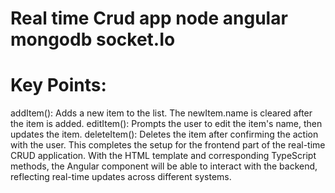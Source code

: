 # Real time Crud app node angular mongodb socket.Io

# Key Points:
addItem(): Adds a new item to the list. The newItem.name is cleared after the item is added.
editItem(): Prompts the user to edit the item's name, then updates the item.
deleteItem(): Deletes the item after confirming the action with the user.
This completes the setup for the frontend part of the real-time CRUD application. With the HTML template and corresponding TypeScript methods, the Angular component will be able to interact with the backend, reflecting real-time updates across different systems.